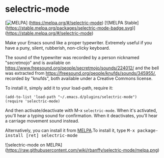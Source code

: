 # selectric-mode

[![MELPA](https://melpa.org/packages/selectric-mode-badge.svg)]
(https://melpa.org/#/selectric-mode) [![MELPA Stable]
(https://stable.melpa.org/packages/selectric-mode-badge.svg)]
(https://stable.melpa.org/#/selectric-mode)


Make your Emacs sound like a proper typewriter. Extremely useful if you
have a puny, silent, rubberish, non-clicky keyboard.

The sound of the typewriter was recorded by a person nicknamed
"secretmojo" and is available on
https://www.freesound.org/people/secretmojo/sounds/224012/ and the bell
was extracted from https://freesound.org/people/knufds/sounds/345955/,
recorded by "knufds", both available under a Creative Commons license.

To install it, simply add it to your load-path, require it:

```elisp
(add-to-list 'load-path "~/.emacs.d/plugins/selectric-mode")
(require 'selectric-mode)
```

And then activate/deactivate with M-x `selectric-mode`. When it's
activated, you'll hear a typing sound for confirmation. When it
deactivates, you'll hear a carriage movement sound instead.

Alternatively, you can install it from [MELPA](https://melpa.org).To
install it, type <kbd>M-x package-install [ret] selectric-mode</kbd>

![selectric-mode on MELPA]
(https://raw.githubusercontent.com/wiki/rbanffy/selectric-mode/melpa.png)

